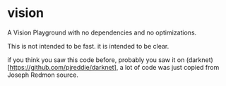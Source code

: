 # vision
A Vision Playground with no dependencies and no optimizations.

This is not intended to be fast. it is intended to be clear.


if you think you saw this code before, probably you saw it on (darknet)[https://github.com/pjreddie/darknet], a  lot of code was just copied from Joseph Redmon source.

